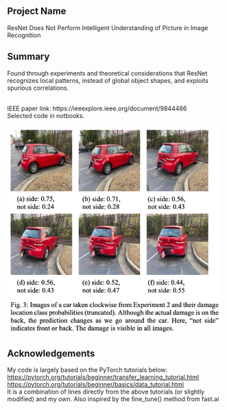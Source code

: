 ## Project Name 
ResNet Does Not Perform Intelligent Understanding of Picture in Image Recognition

## Summary
Found through experiments and theoretical considerations that ResNet recognizes local patterns, instead of global object shapes, and exploits spurious correlations.<br>

<br>
IEEE paper link: https://ieeexplore.ieee.org/document/9844486 <br>
Selected code in notbooks. <br>

<p float="left">
  <img src="images/fig3.png" width="500" />
</p>

## Acknowledgements
My code is largely based on the PyTorch tutorials below:<br>
https://pytorch.org/tutorials/beginner/transfer_learning_tutorial.html<br>
https://pytorch.org/tutorials/beginner/basics/data_tutorial.html<br>
It is a combination of lines directly from the above tutorials (or slightly modified) and my own. Also inspired by the fine_tune() method from fast.ai


